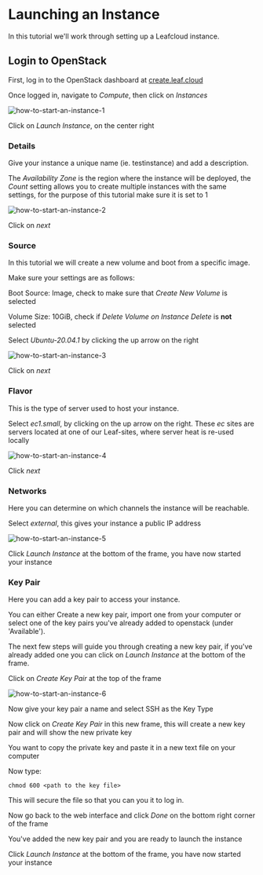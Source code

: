 # Launching an Instance

In this tutorial we'll work through setting up a Leafcloud instance.

## Login to OpenStack

First, log in to the OpenStack dashboard at [create.leaf.cloud](https://create.leaf.cloud)

Once logged in, navigate to *Compute*, then click on *Instances*

![how-to-start-an-instance-1](../images/how-to-start-an-instance-1.png)

Click on *Launch Instance*, on the center right

### Details

Give your instance a unique name (ie. testinstance) and add a description.

The *Availability Zone* is the region where the instance will be deployed, the *Count* setting allows you to create multiple instances with the same settings, for the purpose of this tutorial make sure it is set to 1

![how-to-start-an-instance-2](../images/how-to-start-an-instance-2.png)

Click on *next*

### Source

In this tutorial we will create a new volume and boot from a specific image.

Make sure your settings are as follows:

Boot Source: Image, check to make sure that *Create New Volume* is selected

Volume Size: 10GiB, check if *Delete Volume on Instance Delete* is **not** selected

Select *Ubuntu-20.04.1* by clicking the up arrow on the right 

![how-to-start-an-instance-3](../images/how-to-start-an-instance-3.png)

Click on *next*

### Flavor

This is the type of server used to host your instance. 

Select *ec1.small*, by clicking on the up arrow on the right. These *ec* sites are servers located at one of our Leaf-sites, where server heat is re-used locally

![how-to-start-an-instance-4](../images/how-to-start-an-instance-4.png)

Click *next*

### Networks

Here you can determine on which channels the instance will be reachable.

Select *external*, this gives your instance a public IP address

![how-to-start-an-instance-5](../images/how-to-start-an-instance-5.png)

Click *Launch Instance* at the bottom of the frame, you have now started your instance

### Key Pair

Here you can add a key pair to access your instance.

You can either Create a new key pair, import one from your computer or select one of the key pairs you've already added to openstack (under 'Available').

The next few steps will guide you through creating a new key pair, if you've already added one you can click on *Launch Instance* at the bottom of the frame.

Click on *Create Key Pair* at the top of the frame

![how-to-start-an-instance-6](../images/how-to-start-an-instance-6.png)

Now give your key pair a name and select SSH as the Key Type

Now click on *Create Key Pair* in this new frame, this will create a new key pair and will show the new private key

You want to copy the private key and paste it in a new text file on your computer

Now type:
``` shell
chmod 600 <path to the key file>
```
This will secure the file so that you can you it to log in.

Now go back to the web interface and click *Done* on the bottom right corner of the frame

You've added the new key pair and you are ready to launch the instance

Click *Launch Instance* at the bottom of the frame, you have now started your instance

